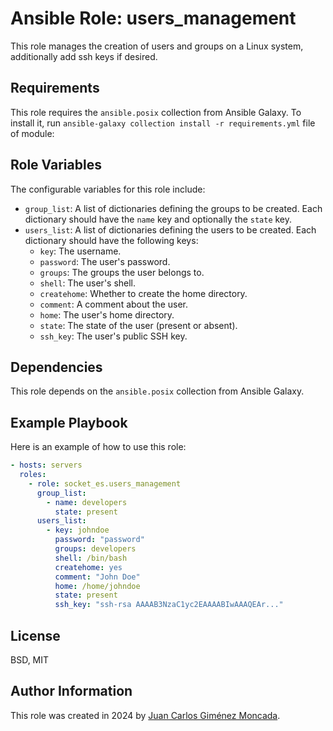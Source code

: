 # Ansible Role: users_management

This role manages the creation of users and groups on a Linux system, additionally add ssh keys if desired.

## Requirements

This role requires the `ansible.posix` collection from Ansible Galaxy. To install it, run `ansible-galaxy collection install -r requirements.yml` file of module:

## Role Variables

The configurable variables for this role include:

- `group_list`: A list of dictionaries defining the groups to be created. Each dictionary should have the `name` key and optionally the `state` key.
- `users_list`: A list of dictionaries defining the users to be created. Each dictionary should have the following keys:
  - `key`: The username.
  - `password`: The user's password.
  - `groups`: The groups the user belongs to.
  - `shell`: The user's shell.
  - `createhome`: Whether to create the home directory.
  - `comment`: A comment about the user.
  - `home`: The user's home directory.
  - `state`: The state of the user (present or absent).
  - `ssh_key`: The user's public SSH key.

## Dependencies

This role depends on the `ansible.posix` collection from Ansible Galaxy.

## Example Playbook

Here is an example of how to use this role:

```yaml
- hosts: servers
  roles:
    - role: socket_es.users_management
      group_list:
        - name: developers
          state: present
      users_list:
        - key: johndoe
          password: "password"
          groups: developers
          shell: /bin/bash
          createhome: yes
          comment: "John Doe"
          home: /home/johndoe
          state: present
          ssh_key: "ssh-rsa AAAAB3NzaC1yc2EAAAABIwAAAQEAr..."
```

## License

BSD, MIT

## Author Information

This role was created in 2024 by [Juan Carlos Giménez Moncada](https://www.opensocket.es/).
